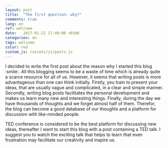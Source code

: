 ```yaml
---
layout: post
title:  "The first question: why?"
comments: true
lang: en
ref: welcome
date:   2017-01-22 17:40:00 +0100
categories: en
tags: welcome
color: red
custom_js: /assets/js/posts.js
---
```

<p>I decided to write the first post about the reason why I started this blog :smile:. All this blogging seems to be a waste of time which is already quite a scarce resource for all of us. However, it seems that writing posts is more advantageous than one can think initially. Firstly, you train to present your ideas, that are usually vague and complicated, in a clear and simple manner.
<!--more-->
Secondly, writing blog posts facilitates the personal development and makes us learn many new and interesting things. Finally, during the day we have thousands of thoughts and we forget almost half of them. Therefor, the blog can become a good database of our thoughts and a platform for discussion with like-minded people.</p>
<p>TED conference is considered to be the best platform for discussing new ideas, thereafter I want to start this blog with a post containing a TED talk. I suggest you to watch the exciting talk that helps to learn that even frustration may facilitate our creativity and inspire us.</p>
<div class="ui medium video">
	<div class="ui centered embed" data-url="https://embed.ted.com/talks/tim_harford_how_messy_problems_can_inspire_creativity"></div>
</div>